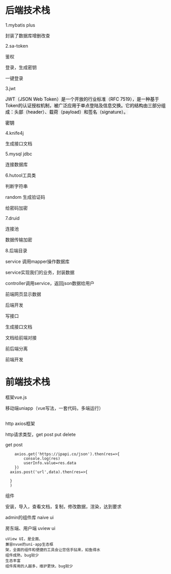 # 后端技术栈
1.mybatis plus

封装了数据库增删改查

2.sa-token

鉴权

登录，生成密钥

一键登录

3.jwt

<font style="color:rgb(0, 0, 0);background-color:rgb(245, 245, 245);">JWT（JSON Web Token）是一个开放的行业标准（RFC 7519），是一种基于Token的认证授权机制，被广泛应用于单点登陆及信息交换。它的结构由三部分组成：头部（header）、载荷（payload）和签名（signature）。</font>

<font style="color:rgb(0, 0, 0);background-color:rgb(245, 245, 245);">密钥</font>

4.knife4j

生成接口文档

5.mysql jdbc

连接数据库

6.hutool工具类

判断字符串

random 生成验证码

给密码加密

7.druid

连接池

数据传输加密



8.后端目录

service 调用mapper操作数据库

service实现我们的业务，封装数据

controller调用service，返回json数据给用户

前端网页显示数据



后端开发

写接口

生成接口文档

文档给前端对接

前后端分离



前端开发







# 前端技术栈
框架vue.js

移动端uniapp（vue写法，一套代码，多端运行）

```plain

```

http   axios框架



http请求类型，get post put delete

get post

```plain
	axios.get('https://ipapi.co/json').then(res=>{
		console.log(res)
		userInfo.value=res.data
	})
  axios.post('url',data).then(res=>{
  
  }
  )
```

组件

安装，导入，查看文档，复制，修改数据，渲染，达到要求

admin的组件库  naive ui 

房东端、用户端  uview ui

```plain
uView UI，是全面、
兼容nvue的uni-app生态框
架，全面的组件和便捷的工具会让您信手拈来，如鱼得水
组件成熟，bug较少
生态丰富
组件库用的人越多，维护更快，bug较少
```

